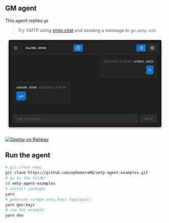 ## GM agent

This agent replies `gm`

> Try XMTP using [xmtp.chat](https://xmtp.chat) and sending a message to `gm.xmtp.eth`

![](/media/gm.png)

[![Deploy on Railway](https://railway.com/button.svg)](https://railway.com/template/UCyz5b)

## Run the agent

```bash
# git clone repo
git clone https://github.com/ephemeraHQ/xmtp-agent-examples.git
# go to the folder
cd xmtp-agent-examples
# install packages
yarn
# generate random xmtp keys (optional)
yarn gen:keys
# run the example
yarn dev
```
